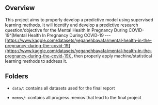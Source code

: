 ## Overview

This project aims to properly develop a predictive model using supervised learning methods. It will identify and develop a predictive research question/objective for the Mental Health In Pregnancy During COVID-19^[Mental Health In Pregnancy During COVID-19 --- [https://www.kaggle.com/datasets/yeganehbavafa/mental-health-in-the-pregnancy-during-the-covid-19](https://www.kaggle.com/datasets/yeganehbavafa/mental-health-in-the-pregnancy-during-the-covid-19)], then properly apply machine/statistical learning methods to address it.

## Folders

- `data/`: contains all datasets used for the final report

- `memos/`: contains all progress memos that lead to the final project


